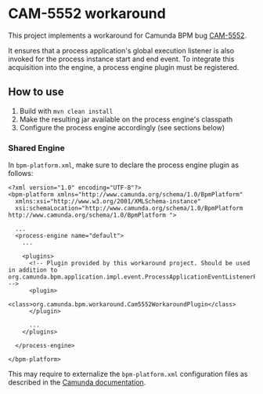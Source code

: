 CAM-5552 workaround
===================

This project implements a workaround for Camunda BPM bug [CAM-5552](https://app.camunda.com/jira/browse/CAM-5552).

It ensures that a process application's global execution listener is also invoked for the process instance start and end event. To integrate this acquisition into the engine, a process engine plugin must be registered.

How to use
----------

1. Build with `mvn clean install`
2. Make the resulting jar available on the process engine's classpath
3. Configure the process engine accordingly (see sections below)

### Shared Engine

In `bpm-platform.xml`, make sure to declare the process engine plugin as follows:

```
<?xml version="1.0" encoding="UTF-8"?>
<bpm-platform xmlns="http://www.camunda.org/schema/1.0/BpmPlatform"
  xmlns:xsi="http://www.w3.org/2001/XMLSchema-instance"
  xsi:schemaLocation="http://www.camunda.org/schema/1.0/BpmPlatform http://www.camunda.org/schema/1.0/BpmPlatform ">

  ...
  <process-engine name="default">
    ...

    <plugins>
      <!-- Plugin provided by this workaround project. Should be used in addition to org.camunda.bpm.application.impl.event.ProcessApplicationEventListenerPlugin -->
      <plugin>
        <class>org.camunda.bpm.workaround.Cam5552WorkaroundPlugin</class>
      </plugin>

      ...
    </plugins>

  </process-engine>

</bpm-platform>
```

This may require to externalize the `bpm-platform.xml` configuration files as described in the [Camunda documentation](https://docs.camunda.org/manual/7.4/reference/deployment-descriptors/descriptors/bpm-platform-xml/#configure-location-of-the-bpm-platform-xml-file).